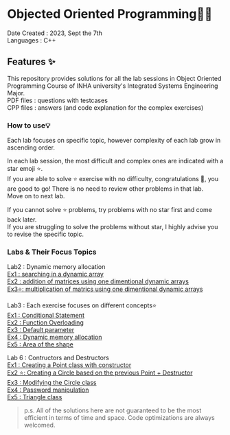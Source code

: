 # Objected Oriented Programming👩‍💻
Date Created : 2023, Sept the 7th    
Languages : C++ 

## Features ✨
This repository provides solutions for all the lab sessions in Object Oriented Programming Course of INHA university's Integrated Systems Engineering Major.    
PDF files : questions with testcases     
CPP files : answers (and code explanation for the complex exercises)  

### How to use💡
Each lab focuses on specific topic, however complexity of each lab grow in ascending order.        

In each lab session, the most difficult and complex ones are indicated with a star emoji ⭐.    
If you are able to solve ⭐ exercise with no difficulty, congratulations 🎇, you are good to go! 
There is no need to review other problems in that lab.    
Move on to next lab. 

If you cannot solve ⭐ problems, try problems with no star first and come back later.    
If you are struggling to solve the problems without star, I highly advise you to revise the specific topic.

### Labs & Their Focus Topics
Lab2 : Dynamic memory allocation    
[Ex1 : searching in a dynamic array](https://github.com/chaw-thiri/Objected-Oriented-Programming-/blob/fcbd8bca325c6d28ec11d8e64e8deec22979d0b9/Lab02ex1.cpp)      
[Ex2 : addition of matrices using one dimentional dynamic arrays](https://github.com/chaw-thiri/Objected-Oriented-Programming-/blob/fcbd8bca325c6d28ec11d8e64e8deec22979d0b9/Lab02ex2.cpp)        
[Ex3⭐: multiplication of matrics using one dimentional dynamic arrays](https://github.com/chaw-thiri/Objected-Oriented-Programming-/blob/fcbd8bca325c6d28ec11d8e64e8deec22979d0b9/Lab02ex3.cpp)


Lab3 : Each exercise focuses on different concepts⭐       
[Ex1 : Conditional Statement](https://github.com/chaw-thiri/Objected-Oriented-Programming-/blob/8c9728ef5e39a01a315addc8585636783df4d2ad/Lab03ex1.cpp)      
[Ex2 : Function Overloading](https://github.com/chaw-thiri/Objected-Oriented-Programming-/blob/main/Lab03ex2.cpp)     
[Ex3 : Default parameter](https://github.com/chaw-thiri/Objected-Oriented-Programming-/blob/main/Lab03ex3.cpp)     
[Ex4 : Dynamic memory allocation](https://github.com/chaw-thiri/Objected-Oriented-Programming-/blob/b70773c86e70a9c5584d3db9be3f18da72c3c886/Lab03ex4.cpp)     
[Ex5 : Area of the shape](https://github.com/chaw-thiri/Objected-Oriented-Programming-/blob/e783db8627f333a626268268961622625b6e91df/Lab03ex5.cpp)    

Lab 6 : Contructors and Destructors      
[Ex1 : Creating a Point class with constructor](https://github.com/chaw-thiri/Objected-Oriented-Programming-/tree/main/Lab06ex1)       
[Ex2 ⭐: Creating a Circle based on the previous Point + Destructor](https://github.com/chaw-thiri/Objected-Oriented-Programming-/tree/main/Lab06ex2)    
[Ex3 : Modifying the Circle class](https://github.com/chaw-thiri/Objected-Oriented-Programming-/tree/main/Lab06ex3)    
[Ex4 : Password manipulation](https://github.com/chaw-thiri/Objected-Oriented-Programming-/tree/main/Lab06ex4)    
[Ex5 : Triangle class](https://github.com/chaw-thiri/Objected-Oriented-Programming-/tree/main/Lab06ex5)     

        

> p.s. All of the solutions here are not guaranteed to be the most efficient in terms of time and space. Code optimizations are always welcomed.
